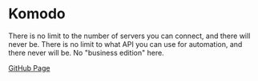 # Komodo

There is no limit to the number of servers you can connect, and there will never be. There is no limit to what API you can use for automation, and there never will be. No "business edition" here.

[GitHub Page](https://github.com/moghtech/komodo)